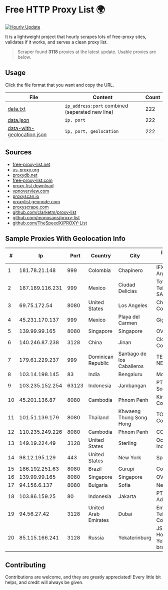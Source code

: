 
# Free HTTP Proxy List 🌍

[![Hourly Update](https://github.com/mertguvencli/http-proxy-list/actions/workflows/main.yml/badge.svg?branch=main)](https://github.com/mertguvencli/http-proxy-list/actions/workflows/main.yml)

It is a lightweight project that hourly scrapes lots of free-proxy sites, validates if it works, and serves a clean proxy list.

> Scraper found **3118** proxies at the latest update. Usable proxies are below.

## Usage

Click the file format that you want and copy the URL.


|File|Content|Count|
|----|-------|-----|
|[data.txt](https://raw.githubusercontent.com/mertguvencli/http-proxy-list/main/proxy-list/data.txt)|`ip_address:port` combined (seperated new line)|222|
|[data.json](https://raw.githubusercontent.com/mertguvencli/http-proxy-list/main/proxy-list/data.json)|`ip, port`|222|
|[data-with-geolocation.json](https://raw.githubusercontent.com/mertguvencli/http-proxy-list/main/proxy-list/data-with-geolocation.json)|`ip, port, geolocation`|222|

## Sources

* [free-proxy-list.net](https://free-proxy-list.net)
* [us-proxy.org](https://www.us-proxy.org)
* [proxydb.net](http://proxydb.net)
* [free-proxy-list.com](https://free-proxy-list.com/?page=&port=&type%5B%5D=http&type%5B%5D=https&up_time=0&search=Search)
* [proxy-list.download](https://www.proxy-list.download/HTTP)
* [vpnoverview.com](https://vpnoverview.com/privacy/anonymous-browsing/free-proxy-servers)
* [proxyscan.io](https://www.proxyscan.io)
* [proxylist.geonode.com](https://proxylist.geonode.com/api/proxy-list?limit=300&page=1&sort_by=lastChecked&sort_type=desc&protocols=http,https)
* [proxyscrape.com](https://api.proxyscrape.com/v2/?request=displayproxies&protocol=http&timeout=10000&country=all&ssl=all&anonymity=all)
* [github.com/clarketm/proxy-list](https://raw.githubusercontent.com/clarketm/proxy-list/master/proxy-list-raw.txt)
* [github.com/monosans/proxy-list](https://raw.githubusercontent.com/monosans/proxy-list/main/proxies/http.txt)
* [github.com/TheSpeedX/PROXY-List](https://raw.githubusercontent.com/TheSpeedX/PROXY-List/master/http.txt)


## Sample Proxies With Geolocation Info

|#|Ip|Port|Country|City|Internet Service Provider|
|-|--|----|-------|----|-------------------------|
|1|181.78.21.148|999|Colombia|Chapinero|IFX Networks Argentina S.R.L|
|2|187.189.116.231|999|Mexico|Ciudad Delicias|Total Play Telecomunicaciones SA De CV|
|3|69.75.172.54|8080|United States|Los Angeles|Charter Communications Inc|
|4|45.231.170.137|999|Mexico|Playa del Carmen|GigNet, S.A. de C.V.|
|5|139.99.99.165|8080|Singapore|Singapore|OVH SAS|
|6|140.246.87.238|3128|China|Jinan|Cloud Computing Corporation|
|7|179.61.229.237|999|Dominican Republic|Santiago de los Caballeros|TELERY NETWORKS, S.R.L|
|8|103.14.198.145|83|India|Bengaluru|Mobiwalkers|
|9|103.235.152.254|63123|Indonesia|Jambangan|PT Maxindo Mitra Solusi|
|10|45.201.136.87|8080|Cambodia|Phnom Penh|King Technologies Co|
|11|101.51.139.179|8080|Thailand|Khwaeng Thung Song Hong|TOT Public Company Limited|
|12|110.235.249.226|8080|Cambodia|Phnom Penh|COGETEL Co|
|13|149.19.224.49|3128|United States|Sterling|Oculus Networks Inc|
|14|98.12.195.129|443|United States|New York|Spectrum|
|15|186.192.251.63|8080|Brazil|Gurupi|Conectlan Internet|
|16|139.99.99.165|8080|Singapore|Singapore|OVH SAS|
|17|94.156.6.137|8080|Bulgaria|Sofia|Neterra - NET1|
|18|103.86.159.25|80|Indonesia|Jakarta|PT Cyberindo Aditama|
|19|94.56.27.42|3128|United Arab Emirates|Dubai|Emirates Telecommunications Corporation|
|20|85.115.166.241|3128|Russia|Yekaterinburg|JSC "ER-Telecom Holding" Yekaterinburg branch|



## Contributing

Contributions are welcome, and they are greatly appreciated! Every
little bit helps, and credit will always be given.

